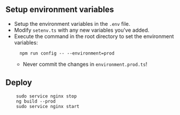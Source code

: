## Setup environment variables

* Setup the environment variables in the `.env` file.
* Modify `setenv.ts` with any new variables you've added.
* Execute the command in the root directory to set the environment variables:
  ```shell
    npm run config -- --environment=prod
  ```
  * Never commit the changes in `environment.prod.ts`!

## Deploy
```shell
    sudo service nginx stop
    ng build --prod
    sudo service nginx start
  ```
